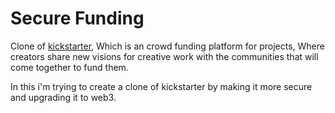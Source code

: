 # Secure Funding
Clone of [kickstarter](https://www.kickstarter.com/), Which is an crowd funding platform for projects, Where creators share new visions for creative work with the communities that will come together to fund them.

In this i'm trying to create a clone of kickstarter by making it more secure and upgrading it to web3.


